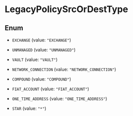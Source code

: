 

# LegacyPolicySrcOrDestType

## Enum


* `EXCHANGE` (value: `"EXCHANGE"`)

* `UNMANAGED` (value: `"UNMANAGED"`)

* `VAULT` (value: `"VAULT"`)

* `NETWORK_CONNECTION` (value: `"NETWORK_CONNECTION"`)

* `COMPOUND` (value: `"COMPOUND"`)

* `FIAT_ACCOUNT` (value: `"FIAT_ACCOUNT"`)

* `ONE_TIME_ADDRESS` (value: `"ONE_TIME_ADDRESS"`)

* `STAR` (value: `"*"`)



